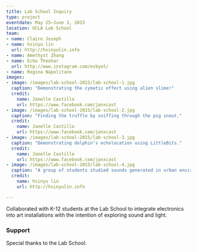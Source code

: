 ```yaml
---
title: Lab School Inquiry
type: project
eventdate: May 25–June 3, 2015
location: UCLA Lab School
team: 
- name: Claire Joseph
- name: hsinyu lin
  url: http://hsinyulin.info
- name: Amethyst Zhang
- name: Echo Theohar
  url: http://www.instagram.com/eskyet/
- name: Regina Napolitano
images:
- image: /images/lab-school-2015/lab-school-1.jpg
  caption: "Demonstrating the cymatic effect using alien slime!"
  credit:
    name: Janelle Castillo
    url: https://www.facebook.com/janxcast
- image: /images/lab-school-2015/lab-school-2.jpg
  caption: "Finding the truffle by sniffing through the pig snout."
  credit:
    name: Janelle Castillo
    url: https://www.facebook.com/janxcast
- image: /images/lab-school-2015/lab-school-3.jpg
  caption: "Demonstrating dolphin’s echolocation using LittleBits."
  credit:
    name: Janelle Castillo
    url: https://www.facebook.com/janxcast
- image: /images/lab-school-2015/lab-school-4.jpg
  caption: "A group of students studied sounds generated in urban environment."
  credit:
    name: hsinyu lin
    url: http://hsinyulin.info

---
```


Collaborated with K-12 students at the Lab School to integrate electronics into art installations with the intention of exploring sound and light.

### Support 
Special thanks to the Lab School.